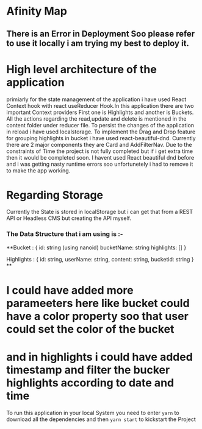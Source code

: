 # Afinity Map

## There is an Error in Deployment Soo please refer to use it locally i am trying my best to deploy it.

# High level architecture of the application

primiarly for the state management of the application i have used React Context hook with react useReducer Hook.In this application there are two important Context providers First one is Highlights and another is Buckets. All the actions regarding the read,update and delete is mentioned in the content folder under reducer file. To persist the changes of the application in reload i have used localstorage. To implement the Drag and Drop feature for grouping highlights in bucket i have used react-beautiful-dnd. Currently there are 2 major components they are Card and AddFilterNav. Due to the constraints of Time the project is not fully completed but if i get extra time then it would be completed soon. I havent used React beautiful dnd before and i was getting nasty runtime errors soo unfortunetely i had to remove it to make the app working. 

# Regarding Storage
Currently the State is stored in localStorage but i can get that from a REST API or Headless CMS but creating the API myself.

### The Data Structure that i am using is :-

**Bucket : {
    id: string (using nanoid)
    bucketName: string
    highlights: []
}

Highlights : {
    id: string,
    userName: string,
    content: string,
    bucketid: string
}
**
# I could have added more parameeters here like bucket could have a color property soo that user could set the color of the bucket
# and in highlights i could have added timestamp and filter the bucker highlights according to date and time




To run this application in your local System you need to enter `yarn` to download all the dependencies and then  `yarn start` to kickstart the Project



